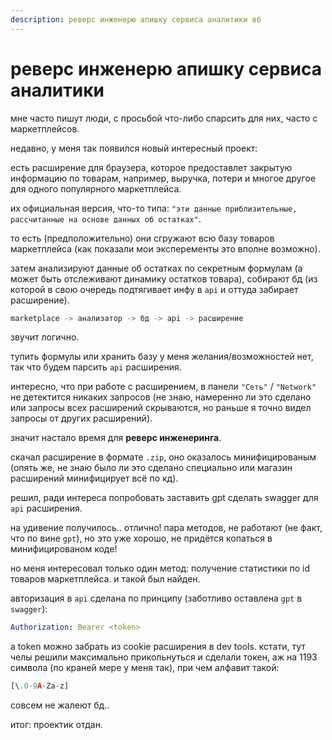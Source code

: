 ```yaml
---
description: реверс инженерю апишку сервиса аналитики вб
---
```


# реверс инженерю апишку сервиса аналитики

мне часто пишут люди, с просьбой что-либо спарсить для них, часто с маркетплейсов.

недавно, у меня так появился новый интересный проект:

есть расширение для браузера, которое предоставлет закрытую информацию по товарам, например, выручка, потери и многое другое для одного популярного маркетплейса.

их официальная версия, что-то типа: `"эти данные приблизительные, рассчитанные на основе данных об остатках"`.

то есть (предположительно) они сгружают всю базу товаров маркетплейса (как показали мои эксперементы это вполне возможно).

затем анализируют данные об остатках по секретным формулам (а может быть отслеживают динамику остатков товара), собирают бд (из которой в свою очередь подтягивает инфу в `api` и оттуда забирает расширение).

``` bash
marketplace -> анализатор -> бд -> api -> расширение
```

звучит логично.

тупить формулы или хранить базу у меня желания/возможностей нет, так что будем парсить `api` расширения.

интересно, что при работе с расширением, в панели `"Сеть"` / `"Network"` не детектится никаких запросов (не знаю, намеренно ли это сделано или запросы всех расширений скрываются, но раньше я точно видел запросы от других расширений).

значит настало время для **реверс инженеринга**.

скачал расширение в формате `.zip`, оно оказалось минифицированым (опять же, не знаю было ли это сделано специально или магазин расширений минифицирует всё по кд).

решил, ради интереса попробовать заставить gpt сделать swagger для `api` расширения.

на удивение получилось.. отлично! пара методов, не работают (не факт, что по вине `gpt`), но это уже хорошо, не придётся копаться в минифицированом коде!

но меня интересовал только один метод: получение статистики по id товаров маркетплейса. и такой был найден.

авторизация в `api` сделана по принципу (заботливо оставлена `gpt` в `swagger`):

``` yaml
Authorization: Bearer <token>
```

а token можно забрать из cookie расширения в dev tools. кстати, тут челы решили максимально прикольнуться и сделали токен, аж на 1193 символа (по краней мере у меня так), при чем алфавит такой:

``` python
[\.0-9A-Za-z]
```

совсем не жалеют бд..

итог: проектик отдан.
